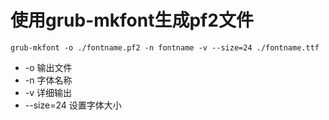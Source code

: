 # 使用grub-mkfont生成pf2文件

` grub-mkfont -o ./fontname.pf2 -n fontname -v --size=24 ./fontname.ttf `

* -o 输出文件
* -n 字体名称
* -v 详细输出
* --size=24 设置字体大小
